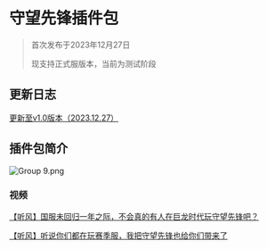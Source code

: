 # 守望先锋插件包

> 首次发布于2023年12月27日
>
> 现支持正式服版本，当前为测试阶段



## 更新日志

[更新至v1.0版本（2023.12.27）](https://charlesblog.site/wowcube/#/suites/overwatch/ow-update)

## 插件包简介

![Group 9.png](https://s2.loli.net/2023/12/27/MrgD8vRPELmbGwN.png)

### 视频

[【听风】国服未回归一年之际，不会真的有人在巨龙时代玩守望先锋吧？](https://www.bilibili.com/video/BV1Ac411y7x6)

[【听风】听说你们都在玩赛季服，我把守望先锋也给你们带来了](https://www.bilibili.com/video/BV1we41167xh)
